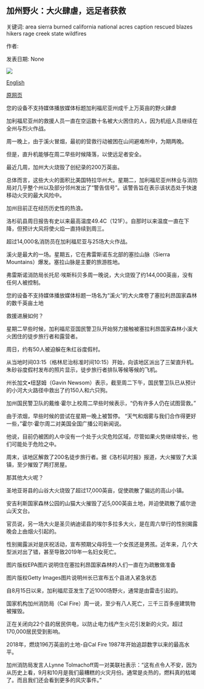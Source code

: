 ## 加州野火：大火肆虐，远足者获救

关键词: area sierra burned california national acres caption rescued blazes hikers rage creek state wildfires

作者: 

发表日期: None

![](https://ichef.bbci.co.uk/images/ic/1024x576/p08qrw8h.jpg)

[English](California%20wildfires%3A%20Hikers%20rescued%20as%20blazes%20rage.md)

[原网页](https://www.bbc.com/news/world-us-canada-54075478)

您的设备不支持媒体播放媒体标题加利福尼亚州成千上万英亩的野火肆虐

加利福尼亚州的救援人员一直在空运数十名被大火困住的人，因为机组人员继续在全州与烈火作战。

周一晚上，由于溪火冒烟，最初的营救行动被困在山间避难所中，为期两晚。

但是，直升机能够在周二早些时候降落，以使远足者安全。

最近几周，加州大火烧毁了创纪录的200万英亩。

总体而言，这些大火的面积比美国特拉华州大。星期二，加利福尼亚州林业与消防局对几乎整个州以及部分邻州发出了“警告信号”。该警告旨在表示该状态处于快速移动火灾的最大风险中。

加州目前正在经历历史性的热浪。

洛杉矶县周日报告有史以来最高温度49.4C（121F）。自那时以来温度一直在下降，但预计大风将使火焰一直持续到周三。

超过14,000名消防员在加利福尼亚与25场大火作战。

溪火是最大的一场。星期五，它在弗雷斯诺东北部的塞拉山脉（Sierra Mountains）爆发。塞拉山脉是主要的旅游胜地。

弗雷斯诺消防局长托尼·埃斯科贝多周一晚说，大火烧毁了约144,000英亩，没有任何人被控制。

您的设备不支持媒体播放媒体标题一场名为“溪火”的大火席卷了塞拉利昂国家森林的数千英亩土地

救援进展如何？

星期二早些时候，加利福尼亚国民警卫队开始努力接触被塞拉利昂国家森林小溪大火困住的徒步旅行者和露营者。

周日，约有50人被迫躲在朱红谷度假村。

从当地时间03:15（格林尼治标准时间10:15）开始，向该地区派出了三架直升机。朱砂谷度假村发布的照片​​显示，徒步旅行者排队等候等候的飞机。

州长加文•纽瑟姆（Gavin Newsom）表示，截至周二下午，国民警卫队已从预计的小河大火路径中救出了约150人和六只狗。

加州国民警卫队的戴维·霍尔上校周二早些时候表示，“仍有许多人仍在试图营救。”

由于浓烟，早些时候的尝试在星期一晚上被暂停。 “天气和烟雾与我们合作得更好一些，”霍尔·霍尔周二对美国全国广播公司新闻说。

他说，目前仍被困的人中没有一个处于火灾危险区域，尽管如果火势继续增长，他们可能处于危险之中。

周末，该地区解救了200名徒步旅行者。据《洛杉矶时报》报道，大火摧毁了大溪镇，至少摧毁了两打房屋。

那其他大火呢？

圣地亚哥县的山谷大火烧毁了超过17,000英亩，促使疏散了偏远的高山小镇。

安吉利斯国家森林公园的山猫大火摧毁了近5,000英亩土地，并迫使疏散了威尔逊山天文台。

官员说，另一场大火是圣贝纳迪诺县的埃尔多拉多大火，是在周六举行的性别揭露晚会上由烟火引起的。

性别揭露派对是庆祝活动，宣布预期父母将生一个女孩还是男孩。近年来，几个大型派对出了错，甚至导致2019年一名妇女死亡。

图片版权EPA图片说明住在塞拉利昂国家森林的人们一直在为疏散做准备

图片版权Getty Images图片说明州长已宣布五个县进入紧急状态

自8月15日以来，加利福尼亚发生了近1000场野火，通常是由雷击引起的。

国家机构加州消防局（Cal Fire）周一说，至少有八人死亡，三千三百多座建筑物被摧毁。

正在关闭向22个县的居民供电，以防止电力线产生火花引发新的火灾。超过170,000居民受到影响。

2018年，燃烧196万英亩的土地-自Cal Fire 1987年开始追踪数字以来的最高水平。

加州消防局发言人Lynne Tolmachoff周一对美联社表示：“这有点令人不安，因为从历史上看，9月和10月是我们最糟糕的火灾月份。通常是炎热的，燃料真的枯竭了。而且我们还会看到更多的风灾事件。”